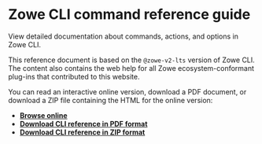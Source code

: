 # Zowe CLI command reference guide

View detailed documentation about commands, actions, and options in Zowe CLI.

This reference document is based on the `@zowe-v2-lts` version of Zowe CLI. The content also contains the web help for all Zowe ecosystem-conformant plug-ins that contributed to this website.

You can read an interactive online version, download a PDF document, or download a ZIP file containing the HTML for the online version:
- <b><a href="/stable/web_help/index.html" target="_blank">Browse online</a></b>
- <b><a href="/stable/CLIReference_Zowe.pdf" target="_blank">Download CLI reference in PDF format</a></b>
- <b><a href="/stable/zowe_web_help.zip" target="_blank">Download CLI reference in ZIP format</a></b>

